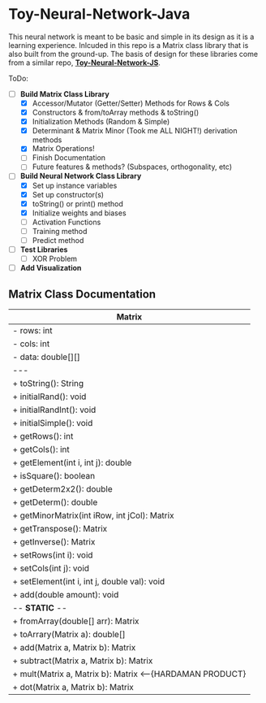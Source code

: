 # Toy-Neural-Network-Java

This neural network is meant to be basic and simple in its design as it is a learning experience. Inlcuded in this repo is a Matrix class library that is also built from the ground-up. The basis of design for these libraries come from a similar repo, **[Toy-Neural-Network-JS](https://github.com/BaileyPelletier/Toy-Neural-Network-JS)**.

ToDo:
- [ ] **Build Matrix Class Library**
   - [x] Accessor/Mutator (Getter/Setter) Methods for Rows & Cols
   - [x] Constructors & from/toArray methods & toString()
   - [x] Initialization Methods (Random & Simple)
   - [x] Determinant & Matrix Minor (Took me ALL NIGHT!) derivation methods 
   - [x] Matrix Operations!
   - [ ] Finish Documentation
   - [ ] Future features & methods? (Subspaces, orthogonality, etc)
- [ ] **Build Neural Network Class Library**
   - [x] Set up instance variables
   - [x] Set up constructor(s)
   - [x] toString() or print() method
   - [x] Initialize weights and biases
   - [ ] Activation Functions
   - [ ] Training method
   - [ ] Predict method
- [ ] **Test Libraries**
   - [ ] XOR Problem
- [ ] **Add Visualization**

## Matrix Class Documentation

|     Matrix      |
|--------|
| - rows: int |
| - cols: int |
| - data: double[][] |
|---|
| + toString(): String|
| + initialRand(): void|
| + initialRandInt(): void|
| + initialSimple(): void|
| + getRows(): int|
| + getCols(): int|
| + getElement(int i, int j): double|
| + isSquare(): boolean|
| + getDeterm2x2(): double|
| + getDeterm(): double|
| + getMinorMatrix(int iRow, int jCol): Matrix|
| + getTranspose(): Matrix|
| + getInverse(): Matrix|
| + setRows(int i): void|
| + setCols(int j): void|
| + setElement(int i, int j, double val): void|
| + add(double amount): void|
|-- **STATIC** --|
| + fromArray(double[] arr): Matrix|
| + toArrary(Matrix a): double[]|
| + add(Matrix a, Matrix b): Matrix|
| + subtract(Matrix a, Matrix b): Matrix|
| + mult(Matrix a, Matrix b): Matrix  <--{HARDAMAN PRODUCT} |
| + dot(Matrix a, Matrix b): Matrix|
